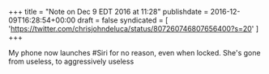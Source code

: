 +++
title = "Note on Dec 9 EDT 2016 at 11:28"
publishdate = 2016-12-09T16:28:54+00:00
draft = false
syndicated = [ 'https://twitter.com/chrisjohndeluca/status/807260746807656400?s=20' ]
+++

My phone now launches #Siri for no reason, even when locked. She's gone from useless, to aggressively useless
